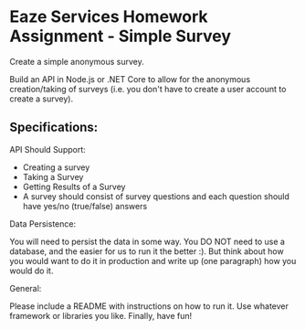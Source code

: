 # Eaze Services Homework Assignment - Simple Survey
Create a simple anonymous survey. <br/>

Build an API in Node.js or .NET Core to allow for the anonymous creation/taking of surveys (i.e. you don't have to create a user account to create a survey).

## Specifications:
API Should Support:
* Creating a survey
* Taking a Survey
* Getting Results of a Survey
* A survey should consist of survey questions and each question should have yes/no (true/false) answers

Data Persistence: <br/>

You will need to persist the data in some way. You DO NOT need to use a database, and the easier for us to run it the better :).  But think about how you would want to do it in production and write up (one paragraph) how you would do it. 

General: <br/>

 Please include a README with instructions on how to run it. Use whatever framework or libraries you like. Finally, have fun!
